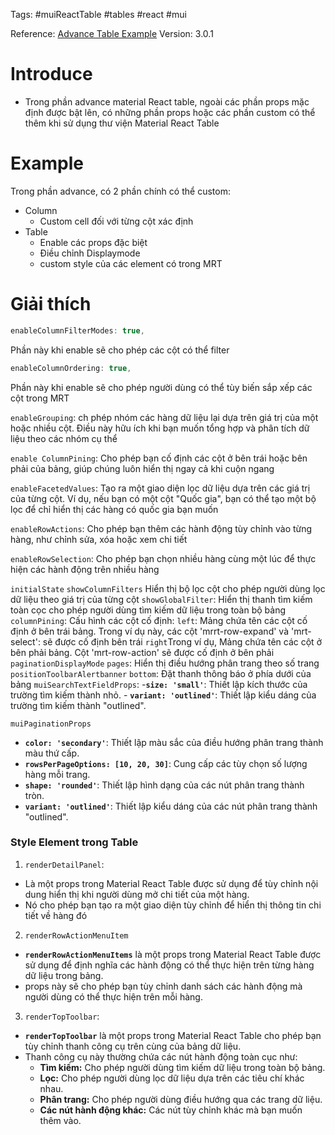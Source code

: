 Tags: #muiReactTable #tables #react #mui 

Reference: [Advance Table Example](https://www.material-react-table.com/docs/examples/advanced)
Version: 3.0.1
# Introduce
- Trong phần advance material React table, ngoài các phần props mặc định được bật lên, có những phần props hoặc các phần custom có thể thêm khi sử dụng thư viện Material React Table

# Example
Trong phần advance, có 2 phần chính có thể custom: 
- Column
	- Custom cell đối với từng cột xác định
- Table
	- Enable các props đặc biệt
	- Điều chỉnh Displaymode
	- custom style của các element có trong MRT
# Giải thích 
```js
enableColumnFilterModes: true,
```
Phần này khi enable sẽ cho phép các cột có thể filter

```js
enableColumnOrdering: true,
```

Phần này khi enable sẽ cho phép người dùng có thể tùy biến sắp xếp các cột trong MRT

`enableGrouping`: ch phép nhóm các hàng dữ liệu lại dựa trên giá trị của một hoặc nhiều cột. Điều này hữu ích khi bạn muốn tổng hợp và phân tích dữ liệu theo các nhóm cụ thể

`enable ColumnPining`: Cho phép bạn cố định các cột ở bên trái hoặc bên phải của bảng, giúp chúng luôn hiển thị ngay cả khi cuộn ngang

`enableFacetedValues`: Tạo ra một giao diện lọc dữ liệu dựa trên các giá trị của từng cột. Ví dụ, nếu bạn có một cột "Quốc gia", bạn có thể tạo một bộ lọc để chỉ hiển thị các hàng có quốc gia bạn muốn

`enableRowActions`: Cho phép bạn thêm các hành động tùy chỉnh vào từng hàng, như chỉnh sửa, xóa hoặc xem chi tiết

`enableRowSelection`: Cho phép bạn chọn nhiều hàng cùng một lúc để thực hiện các hành động trên nhiều hàng

`initialState`
	`showColumnFilters` Hiển thị bộ lọc cột cho phép người dùng lọc dữ liệu theo giá trị của từng cột
	`showGlobalFilter`: Hiển thị thanh tìm kiếm toàn cọc cho phép người dùng tìm kiếm dữ liệu trong toàn bộ bảng
	`columnPining`: Cấu hình các cột cố định:
		`left`: Mảng chứa tên các cột cố định ở bên trái bảng. Trong ví dụ này, các cột 'mrrt-row-expand' và 'mrt-select': sẽ được cố định bên trái
		`right`Trong ví dụ, Mảng chứa tên các cột ở bên phải bảng. Cột 'mrt-row-action'  sẽ được cố định ở bên phải
	`paginationDisplayMode`
		`pages`: Hiển thị điều hướng phân trang theo số trang
	`positionToolbarAlertbanner`
		`bottom`: Đặt thanh thông báo ở phía dưới của bảng
	`muiSearchTextFieldProps`: 
	-**`size: 'small'`**: Thiết lập kích thước của trường tìm kiếm thành nhỏ.
	- **`variant: 'outlined'`**: Thiết lập kiểu dáng của trường tìm kiếm thành "outlined".

`muiPaginationProps`
- **`color: 'secondary'`**: Thiết lập màu sắc của điều hướng phân trang thành màu thứ cấp.
- **`rowsPerPageOptions: [10, 20, 30]`**: Cung cấp các tùy chọn số lượng hàng mỗi trang.
- **`shape: 'rounded'`**: Thiết lập hình dạng của các nút phân trang thành tròn.
- **`variant: 'outlined'`**: Thiết lập kiểu dáng của các nút phân trang thành "outlined".

### Style Element trong Table
1. `renderDetailPanel`: 
- Là một props trong Material React Table được sử dụng để tùy chỉnh nội dung hiển thị khi người dùng mở chi tiết của một hàng. 
- Nó cho phép bạn tạo ra một giao diện tùy chỉnh để hiển thị thông tin chi tiết về hàng đó
2. `renderRowActionMenuItem`
- **`renderRowActionMenuItems`** là một props trong Material React Table được sử dụng để định nghĩa các hành động có thể thực hiện trên từng hàng dữ liệu trong bảng.
- props này sẽ cho phép bạn tùy chỉnh danh sách các hành động mà người dùng có thể thực hiện trên mỗi hàng.

3. `renderTopToolbar`:
- **`renderTopToolbar`** là một props trong Material React Table cho phép bạn tùy chỉnh thanh công cụ trên cùng của bảng dữ liệu. 
- Thanh công cụ này thường chứa các nút hành động toàn cục như:
	- **Tìm kiếm:** Cho phép người dùng tìm kiếm dữ liệu trong toàn bộ bảng.
	- **Lọc:** Cho phép người dùng lọc dữ liệu dựa trên các tiêu chí khác nhau.
	- **Phân trang:** Cho phép người dùng điều hướng qua các trang dữ liệu.
	- **Các nút hành động khác:** Các nút tùy chỉnh khác mà bạn muốn thêm vào.
